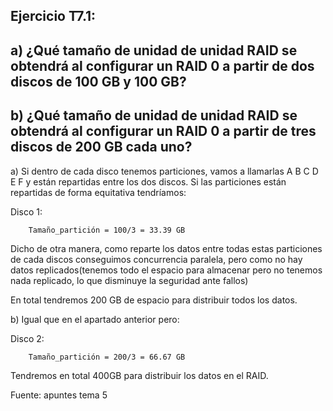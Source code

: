 ## Ejercicio T7.1:
## a) ¿Qué tamaño de unidad de unidad RAID se obtendrá al configurar un RAID 0 a partir de dos discos de 100 GB y 100 GB?
## b) ¿Qué tamaño de unidad de unidad RAID se obtendrá al configurar un RAID 0 a partir de tres discos de 200 GB cada uno? 

a) Si dentro de cada disco tenemos particiones, vamos a llamarlas A B C D E F y están repartidas entre los dos discos. Si las particiones están repartidas de forma equitativa tendríamos:

Disco 1: 

        Tamaño_partición = 100/3 = 33.39 GB 
        
Dicho de otra manera, como reparte los datos entre todas estas particiones de cada discos conseguimos
concurrencia paralela, pero como no hay datos replicados(tenemos todo el espacio para almacenar pero no 
tenemos nada replicado, lo que disminuye la seguridad ante fallos)

En total tendremos 200 GB de espacio para distribuir todos los datos.


b) Igual que en el apartado anterior pero:

Disco 2:

        Tamaño_partición = 200/3 = 66.67 GB
        
Tendremos en total 400GB para distribuir los datos en el RAID.


Fuente: apuntes tema 5
